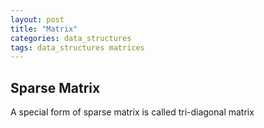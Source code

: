 ```yaml
---
layout: post
title: "Matrix"
categories: data_structures
tags: data_structures matrices
---
```




## Sparse Matrix

A special form of sparse matrix is called tri-diagonal matrix



